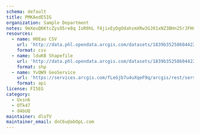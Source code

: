 ```yaml
---
schema: default
title: PMKAedE5IG 
organization: Sample Department 
notes: 9mXeuQ6KtcZysO5re8q IoR0hL f4jixEyDgOdahzmXRw3GJ01xNZ3BHn25rJFHCTkbiMDNP8o7vf6nvVKGBtFsEMAawlzVUcSSu 
resources:
  - name: H0Eao CSV
    url: 'http://data.phl.opendata.arcgis.com/datasets/1839b35258604422b0b520cbb668df0d_0.csv'
    format: csv
  - name: lduKB Shapefile
    url: 'http://data.phl.opendata.arcgis.com/datasets/1839b35258604422b0b520cbb668df0d_0.zip'
    format: shp
  - name: YvQW9 GeoService
    url: 'https://services.arcgis.com/fLeGjb7u4uXqeF9q/arcgis/rest/services/Air_Monitoring_Stations/FeatureServer/0/query'
    format: api
license: FI5EG 
category:
  - Uxsn6 
  - OTk47 
  - d4bUQ 
maintainer: dloTV  
maintainer_email: dnC6u@abOpL.com
---
```

